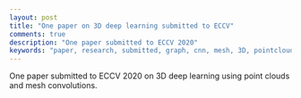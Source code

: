 ```yaml
---
layout: post
title: "One paper on 3D deep learning submitted to ECCV"
comments: true
description: "One paper submitted to ECCV 2020"
keywords: "paper, research, submitted, graph, cnn, mesh, 3D, pointcloud"
---
```


One paper submitted to ECCV 2020 on 3D deep learning using point clouds and mesh convolutions.
